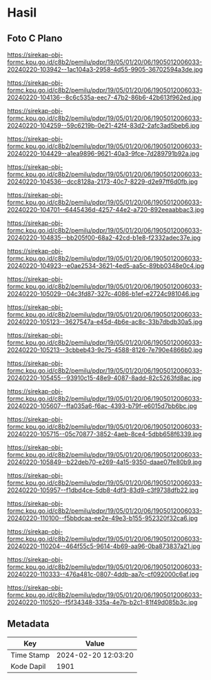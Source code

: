 # Hasil

## Foto C Plano

https://sirekap-obj-formc.kpu.go.id/c8b2/pemilu/pdpr/19/05/01/20/06/1905012006033-20240220-103942--1ac104a3-2958-4d55-9905-36702594a3de.jpg

https://sirekap-obj-formc.kpu.go.id/c8b2/pemilu/pdpr/19/05/01/20/06/1905012006033-20240220-104136--8c6c535a-eec7-47b2-86b6-42b613f962ed.jpg

https://sirekap-obj-formc.kpu.go.id/c8b2/pemilu/pdpr/19/05/01/20/06/1905012006033-20240220-104259--59c6219b-0e21-42f4-83d2-2afc3ad5beb6.jpg

https://sirekap-obj-formc.kpu.go.id/c8b2/pemilu/pdpr/19/05/01/20/06/1905012006033-20240220-104429--a1ea9896-9621-40a3-9fce-7d289791b92a.jpg

https://sirekap-obj-formc.kpu.go.id/c8b2/pemilu/pdpr/19/05/01/20/06/1905012006033-20240220-104536--dcc8128a-2173-40c7-8229-d2e97ff6d0fb.jpg

https://sirekap-obj-formc.kpu.go.id/c8b2/pemilu/pdpr/19/05/01/20/06/1905012006033-20240220-104701--6445436d-4257-44e2-a720-892eeaabbac3.jpg

https://sirekap-obj-formc.kpu.go.id/c8b2/pemilu/pdpr/19/05/01/20/06/1905012006033-20240220-104835--bb205f00-68a2-42cd-b1e8-f2332adec37e.jpg

https://sirekap-obj-formc.kpu.go.id/c8b2/pemilu/pdpr/19/05/01/20/06/1905012006033-20240220-104923--e0ae2534-3621-4ed5-aa5c-89bb0348e0c4.jpg

https://sirekap-obj-formc.kpu.go.id/c8b2/pemilu/pdpr/19/05/01/20/06/1905012006033-20240220-105029--04c3fd87-327c-4086-b1ef-e2724c981046.jpg

https://sirekap-obj-formc.kpu.go.id/c8b2/pemilu/pdpr/19/05/01/20/06/1905012006033-20240220-105123--3627547a-e45d-4b6e-ac8c-33b7dbdb30a5.jpg

https://sirekap-obj-formc.kpu.go.id/c8b2/pemilu/pdpr/19/05/01/20/06/1905012006033-20240220-105213--3cbbeb43-9c75-4588-8126-7e790e4866b0.jpg

https://sirekap-obj-formc.kpu.go.id/c8b2/pemilu/pdpr/19/05/01/20/06/1905012006033-20240220-105455--93910c15-48e9-4087-8add-82c5263fd8ac.jpg

https://sirekap-obj-formc.kpu.go.id/c8b2/pemilu/pdpr/19/05/01/20/06/1905012006033-20240220-105607--ffa035a6-f6ac-4393-b79f-e6015d7bb6bc.jpg

https://sirekap-obj-formc.kpu.go.id/c8b2/pemilu/pdpr/19/05/01/20/06/1905012006033-20240220-105715--05c70877-3852-4aeb-8ce4-5dbb658f6339.jpg

https://sirekap-obj-formc.kpu.go.id/c8b2/pemilu/pdpr/19/05/01/20/06/1905012006033-20240220-105849--b22deb70-e269-4a15-9350-daae07fe80b9.jpg

https://sirekap-obj-formc.kpu.go.id/c8b2/pemilu/pdpr/19/05/01/20/06/1905012006033-20240220-105957--f1dbd4ce-5db8-4df3-83d9-c3f9738dfb22.jpg

https://sirekap-obj-formc.kpu.go.id/c8b2/pemilu/pdpr/19/05/01/20/06/1905012006033-20240220-110100--f5bbdcaa-ee2e-49e3-b155-952320f32ca6.jpg

https://sirekap-obj-formc.kpu.go.id/c8b2/pemilu/pdpr/19/05/01/20/06/1905012006033-20240220-110204--464f55c5-9614-4b69-aa96-0ba873837a21.jpg

https://sirekap-obj-formc.kpu.go.id/c8b2/pemilu/pdpr/19/05/01/20/06/1905012006033-20240220-110333--476a481c-0807-4ddb-aa7c-cf092000c6af.jpg

https://sirekap-obj-formc.kpu.go.id/c8b2/pemilu/pdpr/19/05/01/20/06/1905012006033-20240220-110520--f5f34348-335a-4e7b-b2c1-81f49d085b3c.jpg


## Metadata

| Key        | Value               |
| ---------- | ------------------- |
| Time Stamp | 2024-02-20 12:03:20 |
| Kode Dapil | 1901                |



